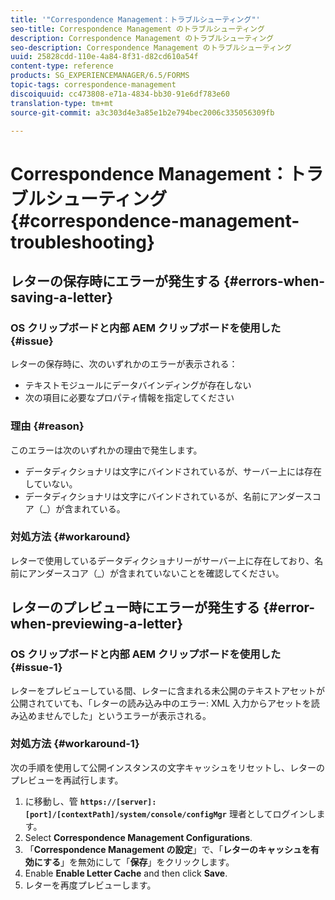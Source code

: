 ```yaml
---
title: '"Correspondence Management：トラブルシューティング"'
seo-title: Correspondence Management のトラブルシューティング
description: Correspondence Management のトラブルシューティング
seo-description: Correspondence Management のトラブルシューティング
uuid: 25828cdd-110e-4a84-8f31-d82cd610a54f
content-type: reference
products: SG_EXPERIENCEMANAGER/6.5/FORMS
topic-tags: correspondence-management
discoiquuid: cc473808-e71a-4834-bb30-91e6df783e60
translation-type: tm+mt
source-git-commit: a3c303d4e3a85e1b2e794bec2006c335056309fb

---
```



# Correspondence Management：トラブルシューティング {#correspondence-management-troubleshooting}

## レターの保存時にエラーが発生する {#errors-when-saving-a-letter}

### OS クリップボードと内部 AEM クリップボードを使用した {#issue}

レターの保存時に、次のいずれかのエラーが表示される：

* テキストモジュールにデータバインディングが存在しない
* 次の項目に必要なプロパティ情報を指定してください

### 理由 {#reason}

このエラーは次のいずれかの理由で発生します。

* データディクショナリは文字にバインドされているが、サーバー上には存在していない。
* データディクショナリは文字にバインドされているが、名前にアンダースコア（_）が含まれている。

### 対処方法 {#workaround}

レターで使用しているデータディクショナリーがサーバー上に存在しており、名前にアンダースコア（_）が含まれていないことを確認してください。

## レターのプレビュー時にエラーが発生する {#error-when-previewing-a-letter}

### OS クリップボードと内部 AEM クリップボードを使用した {#issue-1}

レターをプレビューしている間、レターに含まれる未公開のテキストアセットが公開されていても、「レターの読み込み中のエラー: XML 入力からアセットを読み込めませんでした」というエラーが表示される。

### 対処方法 {#workaround-1}

次の手順を使用して公開インスタンスの文字キャッシュをリセットし、レターのプレビューを再試行します。

1. に移動し、管 **`https://[server]:[port]/[contextPath]/system/console/configMgr`** 理者としてログインします。
1. Select **Correspondence Management Configurations**.
1. 「**Correspondence Management の設定**」で、「**レターのキャッシュを有効にする**」を無効にして「**保存**」をクリックします。
1. Enable **Enable Letter Cache** and then click **Save**.
1. レターを再度プレビューします。

